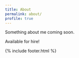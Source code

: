 ```yaml
---
title: About
permalink: about/
profile: true
---
```


Something about me coming soon.

Available for hire!

{% include footer.html %}
